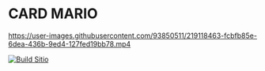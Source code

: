 # CARD MARIO
https://user-images.githubusercontent.com/93850511/219118463-fcbfb85e-6dea-436b-9ed4-127fed19bb78.mp4

[![Build Sitio](https://res.cloudinary.com/diqy9grnq/image/upload/v1678567833/logos/mario_yhuahs.png)](https://kamblack66.github.io/card-mario/)
